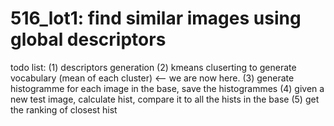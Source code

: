 # 516_lot1: find similar images using global descriptors
todo list:
(1) descriptors generation
(2) kmeans cluserting to generate vocabulary (mean of each cluster) <--  we are now here.
(3) generate histogramme for each image in the base, save the histogrammes
(4) given a new test image, calculate hist, compare it to all the hists in the base
(5) get the ranking of closest hist
